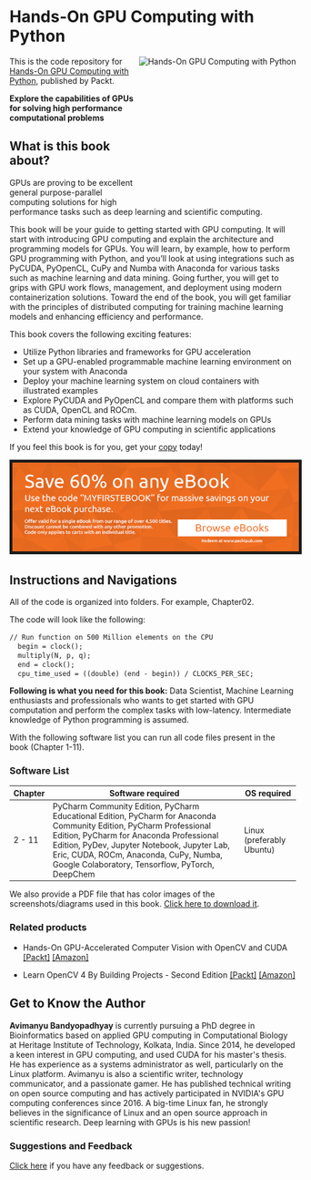 # Hands-On GPU Computing with Python

<a href="https://www.packtpub.com/in/big-data-and-business-intelligence/hands-gpu-computing-python?utm_source=github&utm_medium=repository&utm_campaign="><img src="https://www.packtpub.com/media/catalog/product/cache/e4d64343b1bc593f1c5348fe05efa4a6/b/1/b11179_0.png" alt="Hands-On GPU Computing with Python" height="256px" align="right"></a>

This is the code repository for [Hands-On GPU Computing with Python](https://www.packtpub.com/in/big-data-and-business-intelligence/hands-gpu-computing-python?utm_source=github&utm_medium=repository&utm_campaign=), published by Packt.

**Explore the capabilities of GPUs for solving high performance computational problems**

## What is this book about?
GPUs are proving to be excellent general purpose-parallel computing solutions for high performance tasks such as deep learning and scientific computing.

This book will be your guide to getting started with GPU computing. It will start with introducing GPU computing and explain the architecture and programming models for GPUs. You will learn, by example, how to perform GPU programming with Python, and you’ll look at using integrations such as PyCUDA, PyOpenCL, CuPy and Numba with Anaconda for various tasks such as machine learning and data mining. Going further, you will get to grips with GPU work flows, management, and deployment using modern containerization solutions. Toward the end of the book, you will get familiar with the principles of distributed computing for training machine learning models and enhancing efficiency and performance.

This book covers the following exciting features:
* Utilize Python libraries and frameworks for GPU acceleration
* Set up a GPU-enabled programmable machine learning environment on your system with Anaconda
* Deploy your machine learning system on cloud containers with illustrated examples
* Explore PyCUDA and PyOpenCL and compare them with platforms such as CUDA, OpenCL and ROCm.
* Perform data mining tasks with machine learning models on GPUs
* Extend your knowledge of GPU computing in scientific applications


If you feel this book is for you, get your [copy](https://www.amazon.com/dp/1789341078) today!

<a href="https://www.packtpub.com/?utm_source=github&utm_medium=banner&utm_campaign=GitHubBanner"><img src="https://raw.githubusercontent.com/PacktPublishing/GitHub/master/GitHub.png" 
alt="https://www.packtpub.com/" border="5" /></a>

## Instructions and Navigations
All of the code is organized into folders. For example, Chapter02.

The code will look like the following:
```
// Run function on 500 Million elements on the CPU
  begin = clock();
  multiply(N, p, q);
  end = clock();
  cpu_time_used = ((double) (end - begin)) / CLOCKS_PER_SEC;
```

**Following is what you need for this book:**
Data Scientist, Machine Learning enthusiasts and professionals who wants to get started with GPU computation and perform the complex tasks with low-latency. Intermediate knowledge of Python programming is assumed.

With the following software list you can run all code files present in the book (Chapter 1-11).
### Software List
| Chapter | Software required | OS required |
| -------- | ------------------------------------ | ----------------------------------- |
| 2 - 11 | PyCharm Community Edition, PyCharm Educational Edition, PyCharm for Anaconda Community Edition, PyCharm Professional Edition, PyCharm for Anaconda Professional Edition, PyDev, Jupyter Notebook, Jupyter Lab, Eric, CUDA, ROCm, Anaconda, CuPy, Numba, Google Colaboratory, Tensorflow, PyTorch,  DeepChem | Linux (preferably Ubuntu) |

We also provide a PDF file that has color images of the screenshots/diagrams used in this book. [Click here to download it](https://www.packtpub.com/sites/default/files/downloads/9781789341072_ColorImages.pdf).

### Related products
* Hands-On GPU-Accelerated Computer Vision with OpenCV and CUDA [[Packt]](https://www.packtpub.com/application-development/hands-gpu-accelerated-computer-vision-opencv-and-cuda?utm_source=github&utm_medium=repository&utm_campaign=) [[Amazon]](https://www.amazon.com/dp/1789348293)

* Learn OpenCV 4 By Building Projects - Second Edition [[Packt]](https://www.packtpub.com/application-development/learn-opencv-4-building-projects-second-edition?utm_source=github&utm_medium=repository&utm_campaign=) [[Amazon]](https://www.amazon.com/dp/1789341221)

## Get to Know the Author
**Avimanyu Bandyopadhyay**
is currently pursuing a PhD degree in Bioinformatics based on applied GPU computing in Computational Biology at Heritage Institute of Technology, Kolkata, India. Since 2014, he developed a keen interest in GPU computing, and used CUDA for his master's thesis. He has experience as a systems administrator as well, particularly on the Linux platform.
Avimanyu is also a scientific writer, technology communicator, and a passionate gamer. He has published technical writing on open source computing and has actively participated in NVIDIA's GPU computing conferences since 2016. A big-time Linux fan, he strongly believes in the significance of Linux and an open source approach in scientific research. Deep learning with GPUs is his new passion!

### Suggestions and Feedback
[Click here](https://docs.google.com/forms/d/e/1FAIpQLSdy7dATC6QmEL81FIUuymZ0Wy9vH1jHkvpY57OiMeKGqib_Ow/viewform) if you have any feedback or suggestions.


